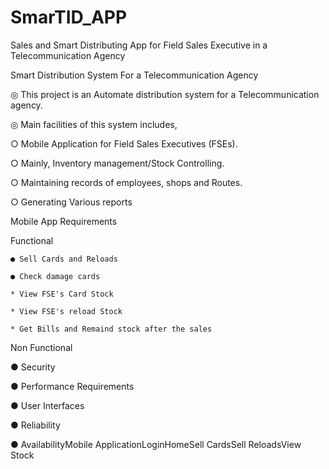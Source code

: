 # SmarTID_APP
Sales and Smart Distributing App for Field Sales Executive in a Telecommunication Agency

Smart Distribution System For a Telecommunication Agency

◎ This project is an Automate distribution system for a Telecommunication agency. 

◎ Main facilities of this system includes,

○ Mobile Application for Field Sales Executives (FSEs).

○ Mainly, Inventory management/Stock Controlling.

○ Maintaining records of employees, shops and Routes.

○ Generating Various reports

Mobile App Requirements

Functional

    ● Sell Cards and Reloads
    
    ● Check damage cards
    
    * View FSE's Card Stock
    
    * View FSE's reload Stock
    
    * Get Bills and Remaind stock after the sales

Non Functional

● Security

● Performance Requirements

● User Interfaces

● Reliability

● AvailabilityMobile ApplicationLoginHomeSell CardsSell ReloadsView Stock


